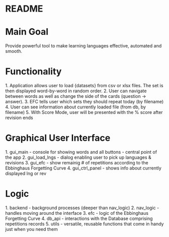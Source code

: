 <h1> README </h1>

<h1>Main Goal</h1>
Provide powerful tool to make learning languages effective, automated and smooth.


<h1>Functionality</h1>
    1. Application allows user to load {datasets} from csv or xlsx files. The set is then displayed word-by-word in random order.  
    2. User can navigate between words as well as change the side of the cards (question -> answer).  
    3. EFC tells user which sets they should repeat today (by filename)  
    4. User can see information about currently loaded file (from db, by filename)  
    5. With Score Mode, user will be presented with the % score after revision ends  


<h1>Graphical User Interface</h1>
    1. gui_main - console for showing words and all buttons - central point of the app
    2. gui_load_lngs - dialog enabling user to pick up languages & revisions
    3. gui_efc - show remainig # of repetitions according to the Ebbinghaus Forgetting Curve
    4. gui_ctrl_panel - shows info about currently displayed lng or rev

<h1>Logic</h1>
    1. backend - background processes (deeper than nav_logic)
    2. nav_logic - handles moving around the interface
    3. efc - logic of the Ebbinghaus Forgetting Curve
    4. db_api - interactions with the Database comprising repetitions records
    5. utils - versatile, reusable functions that come in handy just when you need them
